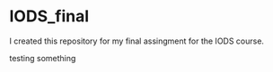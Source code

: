 # IODS_final
I created this repository for my final assingment for the IODS course.

testing something